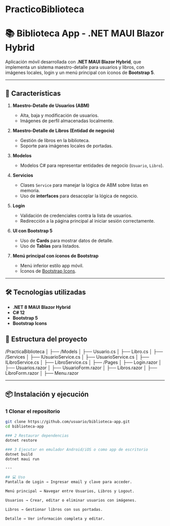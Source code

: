 ﻿# PracticoBiblioteca
# 📚 Biblioteca App - .NET MAUI Blazor Hybrid

Aplicación móvil desarrollada con **.NET MAUI Blazor Hybrid**, que implementa un sistema maestro-detalle para usuarios y libros, con imágenes locales, login y un menú principal con íconos de **Bootstrap 5**.

---

## 🚀 Características

1. **Maestro-Detalle de Usuarios (ABM)**
   - Alta, baja y modificación de usuarios.
   - Imágenes de perfil almacenadas localmente.

2. **Maestro-Detalle de Libros (Entidad de negocio)**
   - Gestión de libros en la biblioteca.
   - Soporte para imágenes locales de portadas.

3. **Modelos**
   - Modelos C# para representar entidades de negocio (`Usuario`, `Libro`).

4. **Servicios**
   - Clases `Service` para manejar la lógica de ABM sobre listas en memoria.
   - Uso de **interfaces** para desacoplar la lógica de negocio.

5. **Login**
   - Validación de credenciales contra la lista de usuarios.
   - Redirección a la página principal al iniciar sesión correctamente.

6. **UI con Bootstrap 5**
   - Uso de **Cards** para mostrar datos de detalle.
   - Uso de **Tablas** para listados.

7. **Menú principal con íconos de Bootstrap**
   - Menú inferior estilo app móvil.
   - Íconos de [Bootstrap Icons](https://icons.getbootstrap.com/).

---

## 🛠️ Tecnologías utilizadas

- **.NET 8 MAUI Blazor Hybrid**
- **C# 12**
- **Bootstrap 5**
- **Bootstrap Icons**

## 📂 Estructura del proyecto

/PracticaBiblioteca
│
├── /Models
│ ├── Usuario.cs
│ ├── Libro.cs
│
├── /Services
│ ├── IUsuarioService.cs
│ ├── UsuarioService.cs
│ ├── ILibroService.cs
│ ├── LibroService.cs
│
├── /Pages
│ ├── Login.razor
│ ├── Usuarios.razor
│ ├── UsuarioForm.razor
│ ├── Libros.razor
│ ├── LibroForm.razor
│ ├── Menu.razor
  
---

## 📦 Instalación y ejecución

### 1️ Clonar el repositorio
```bash
git clone https://github.com/usuario/biblioteca-app.git
cd biblioteca-app

### 2️ Restaurar dependencias
dotnet restore

### 3️ Ejecutar en emulador Android/iOS o como app de escritorio
dotnet build
dotnet maui run

---

## 💻 Uso
Pantalla de Login → Ingresar email y clave para acceder.

Menú principal → Navegar entre Usuarios, Libros y Logout.

Usuarios → Crear, editar o eliminar usuarios con imágenes.

Libros → Gestionar libros con sus portadas.

Detalle → Ver información completa y editar.




